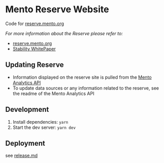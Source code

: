 # Mento Reserve Website

Code for [reserve.mento.org](https://reserve.mento.org)

_For more information about the Reserve please refer to:_

- [reserve.mento.org](https://reserve.mento.org)
- [Stability WhitePaper](https://celo.org/papers/stability)

## Updating Reserve

- Information displayed on the reserve site is pulled from the [Mento Analytics API](https://github.com/mento-protocol/mento-analytics-api)
- To update data sources or any information related to the reserve, see the readme of the Mento Analytics API

## Development

1. Install dependencies: `yarn`
1. Start the dev server: `yarn dev`

## Deployment

see [release.md](/RELEASE.MD)

